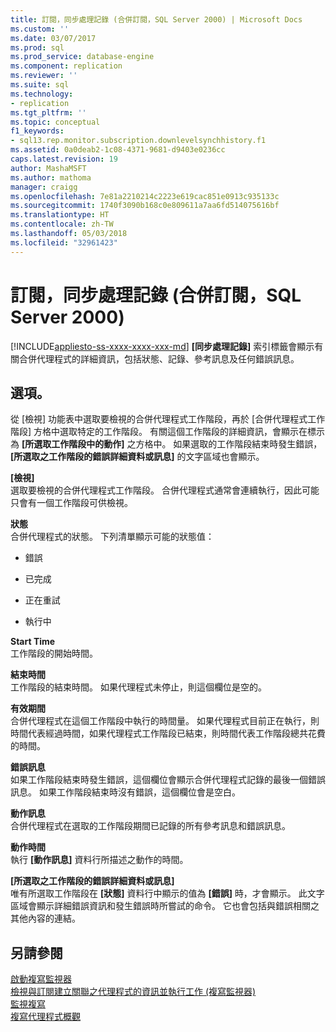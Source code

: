 ```yaml
---
title: 訂閱，同步處理記錄 (合併訂閱，SQL Server 2000) | Microsoft Docs
ms.custom: ''
ms.date: 03/07/2017
ms.prod: sql
ms.prod_service: database-engine
ms.component: replication
ms.reviewer: ''
ms.suite: sql
ms.technology:
- replication
ms.tgt_pltfrm: ''
ms.topic: conceptual
f1_keywords:
- sql13.rep.monitor.subscription.downlevelsynchhistory.f1
ms.assetid: 0a0deab2-1c08-4371-9681-d9403e0236cc
caps.latest.revision: 19
author: MashaMSFT
ms.author: mathoma
manager: craigg
ms.openlocfilehash: 7e81a2210214c2223e619cac851e0913c935133c
ms.sourcegitcommit: 1740f3090b168c0e809611a7aa6fd514075616bf
ms.translationtype: HT
ms.contentlocale: zh-TW
ms.lasthandoff: 05/03/2018
ms.locfileid: "32961423"
---
```

# <a name="subscription-synchronization-history-merge-subscription-sql-server-2000"></a>訂閱，同步處理記錄 (合併訂閱，SQL Server 2000)
[!INCLUDE[appliesto-ss-xxxx-xxxx-xxx-md](../../includes/appliesto-ss-xxxx-xxxx-xxx-md.md)]
  **[同步處理記錄]** 索引標籤會顯示有關合併代理程式的詳細資訊，包括狀態、記錄、參考訊息及任何錯誤訊息。  
  
## <a name="options"></a>選項。  
 從 [檢視]  功能表中選取要檢視的合併代理程式工作階段，再於 [合併代理程式工作階段] 方格中選取特定的工作階段。 有關這個工作階段的詳細資訊，會顯示在標示為 **[所選取工作階段中的動作]** 之方格中。 如果選取的工作階段結束時發生錯誤， **[所選取之工作階段的錯誤詳細資料或訊息]** 的文字區域也會顯示。  
  
 **[檢視]**  
 選取要檢視的合併代理程式工作階段。 合併代理程式通常會連續執行，因此可能只會有一個工作階段可供檢視。  
  
 **狀態**  
 合併代理程式的狀態。 下列清單顯示可能的狀態值：  
  
-   錯誤  
  
-   已完成  
  
-   正在重試  
  
-   執行中  
  
 **Start Time**  
 工作階段的開始時間。  
  
 **結束時間**  
 工作階段的結束時間。 如果代理程式未停止，則這個欄位是空的。  
  
 **有效期間**  
 合併代理程式在這個工作階段中執行的時間量。 如果代理程式目前正在執行，則時間代表經過時間，如果代理程式工作階段已結束，則時間代表工作階段總共花費的時間。  
  
 **錯誤訊息**  
 如果工作階段結束時發生錯誤，這個欄位會顯示合併代理程式記錄的最後一個錯誤訊息。 如果工作階段結束時沒有錯誤，這個欄位會是空白。  
  
 **動作訊息**  
 合併代理程式在選取的工作階段期間已記錄的所有參考訊息和錯誤訊息。  
  
 **動作時間**  
 執行 **[動作訊息]** 資料行所描述之動作的時間。  
  
 **[所選取之工作階段的錯誤詳細資料或訊息]**  
 唯有所選取工作階段在 **[狀態]** 資料行中顯示的值為 **[錯誤]** 時，才會顯示。 此文字區域會顯示詳細錯誤資訊和發生錯誤時所嘗試的命令。 它也會包括與錯誤相關之其他內容的連結。  
  
## <a name="see-also"></a>另請參閱  
 [啟動複寫監視器](../../relational-databases/replication/monitor/start-the-replication-monitor.md)   
 [檢視與訂閱建立關聯之代理程式的資訊並執行工作 &#40;複寫監視器&#41;](../../relational-databases/replication/monitor/view-information-and-perform-tasks-for-subscription-agents.md)   
 [監視複寫](../../relational-databases/replication/monitor/monitoring-replication-overview.md)   
 [複寫代理程式概觀](../../relational-databases/replication/agents/replication-agents-overview.md)  
  
  
